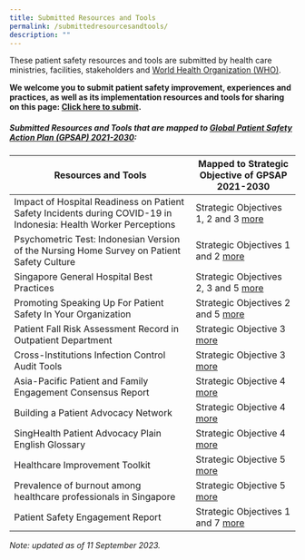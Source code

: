 ```yaml
---
title: Submitted Resources and Tools
permalink: /submittedresourcesandtools/
description: ""
---
```

These patient safety resources and tools are submitted by health care ministries, facilities, stakeholders and [World Health Organization (WHO)](https://www.who.int/).

**We welcome you to submit patient safety improvement, experiences and practices, as well as its implementation resources and tools for sharing on this page: 
[Click here to submit](https://form.gov.sg/64631e5f0fbfe400126c8e0d).**

##### Submitted Resources and Tools that are mapped to [Global Patient Safety Action Plan (GPSAP) 2021-2030](https://www.who.int/teams/integrated-health-services/patient-safety/policy/global-patient-safety-action-plan):



| Resources and Tools | Mapped to Strategic Objective of GPSAP 2021-2030| 
| -------- | -------- | 
| Impact of Hospital Readiness on Patient Safety Incidents during COVID-19 in Indonesia: Health Worker Perceptions    | Strategic Objectives 1, 2 and 3 [more]( /resources-and-tools/tools-and-resources/gkpsfilea11/)   
| Psychometric Test: Indonesian Version of the Nursing Home Survey on Patient Safety Culture   | Strategic Objectives 1 and 2 [more](/resources-and-tools/tools-and-resources/gkpsfilea12) | 
| Singapore General Hospital Best Practices  | Strategic Objectives 2, 3 and 5 [more](/resources-and-tools/tools-and-resources/sghbestpracticesso235/) 
| Promoting Speaking Up For Patient Safety In Your Organization  | Strategic Objectives 2 and 5 [more](/resources-and-tools/tools-and-resources/teamspeak)
| Patient Fall Risk Assessment Record in Outpatient Department  | Strategic Objective 3 [more ](/tools-and-resources/tools-and-resources/pfrar/)
| Cross-Institutions Infection Control Audit Tools  | Strategic Objective 3 [more](/resources-and-tools/tools-and-resources/ciic/)
| Asia-Pacific Patient and Family Engagement Consensus Report  | Strategic Objective 4 [more](/tools-and-resources/tools-and-resources/patientfamilyconsensus/)
| Building a Patient Advocacy Network   | Strategic Objective 4  [more]( /resources-and-tools/tools-and-resources/SPAN)
| SingHealth Patient Advocacy Plain English Glossary  | Strategic Objective 4  [more](/tools-and-resources/tools-and-resources/plainenglishglossary/)
| Healthcare Improvement Toolkit | Strategic Objective 5 [more](/tools-and-resources/tools-and-resources/improvementtoolkit/)
| Prevalence of burnout among healthcare professionals in Singapore | Strategic Objective 5 [more]( /resources-and-tools/tools-and-resources/burnout)
| Patient Safety Engagement Report  | Strategic Objectives 1 and 7 [more]( /resources-and-tools/tools-and-resources/paser)



*Note: updated as of 11 September 2023.*